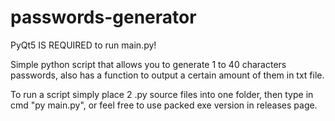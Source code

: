 # passwords-generator
PyQt5 IS REQUIRED to run main.py!

Simple python script that allows you to generate 1 to 40 characters passwords, also has a function to output a certain amount of them in txt file.

To run a script simply place 2 .py source files into one folder, then type in cmd "py main.py", or feel free to use packed exe version in releases page.

